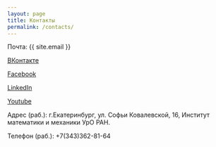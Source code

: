 ```yaml
---
layout: page
title: Контакты
permalink: /contacts/
---
```


Почта: {{ site.email }}

[ВКонтакте](https://vk.com/avsozykin)

[Facebook](https://www.facebook.com/asozykin)

[LinkedIn](https://ru.linkedin.com/in/asozykin)

[Youtube](https://www.youtube.com/channel/UC5gufuYHPSsJA-jul-iwyXA)

Адрес (раб.): г.Екатеринбург, ул. Софьи Ковалевской, 16, Институт математики и механики УрО РАН.

Телефон (раб.): +7(343)362-81-64
